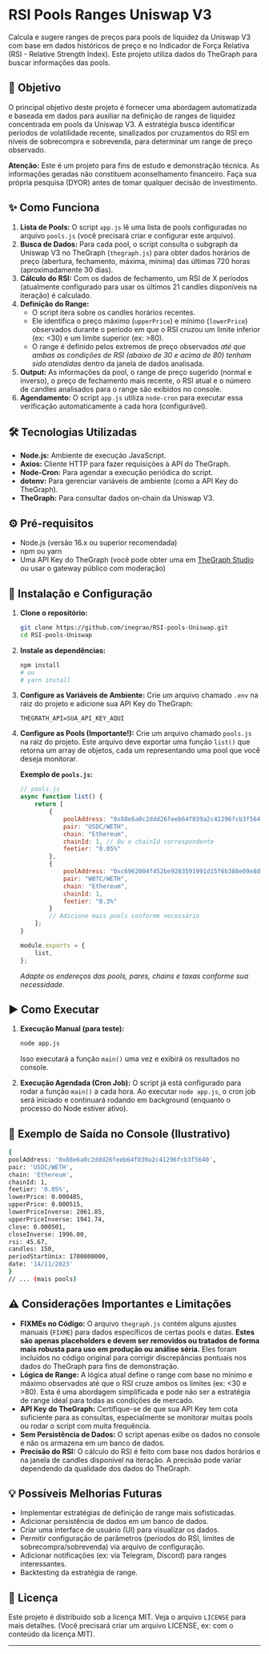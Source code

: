 # RSI Pools Ranges Uniswap V3

Calcula e sugere ranges de preços para pools de liquidez da Uniswap V3 com base em dados históricos de preço e no Indicador de Força Relativa (RSI - Relative Strength Index). Este projeto utiliza dados do TheGraph para buscar informações das pools.

## 🎯 Objetivo

O principal objetivo deste projeto é fornecer uma abordagem automatizada e baseada em dados para auxiliar na definição de ranges de liquidez concentrada em pools da Uniswap V3. A estratégia busca identificar períodos de volatilidade recente, sinalizados por cruzamentos do RSI em níveis de sobrecompra e sobrevenda, para determinar um range de preço observado.

**Atenção:** Este é um projeto para fins de estudo e demonstração técnica. As informações geradas não constituem aconselhamento financeiro. Faça sua própria pesquisa (DYOR) antes de tomar qualquer decisão de investimento.

## ✨ Como Funciona

1.  **Lista de Pools:** O script `app.js` lê uma lista de pools configuradas no arquivo `pools.js` (você precisará criar e configurar este arquivo).
2.  **Busca de Dados:** Para cada pool, o script consulta o subgraph da Uniswap V3 no TheGraph (`thegraph.js`) para obter dados horários de preço (abertura, fechamento, máxima, mínima) das últimas 720 horas (aproximadamente 30 dias).
3.  **Cálculo do RSI:** Com os dados de fechamento, um RSI de X períodos (atualmente configurado para usar os últimos 21 candles disponíveis na iteração) é calculado.
4.  **Definição do Range:**
    *   O script itera sobre os candles horários recentes.
    *   Ele identifica o preço máximo (`upperPrice`) e mínimo (`lowerPrice`) observados durante o período em que o RSI cruzou um limite inferior (ex: <30) e um limite superior (ex: >80).
    *   O range é definido pelos extremos de preço observados *até que ambas as condições de RSI (abaixo de 30 e acima de 80) tenham sido atendidas* dentro da janela de dados analisada.
5.  **Output:** As informações da pool, o range de preço sugerido (normal e inverso), o preço de fechamento mais recente, o RSI atual e o número de candles analisados para o range são exibidos no console.
6.  **Agendamento:** O script `app.js` utiliza `node-cron` para executar essa verificação automaticamente a cada hora (configurável).

## 🛠️ Tecnologias Utilizadas

*   **Node.js:** Ambiente de execução JavaScript.
*   **Axios:** Cliente HTTP para fazer requisições à API do TheGraph.
*   **Node-Cron:** Para agendar a execução periódica do script.
*   **dotenv:** Para gerenciar variáveis de ambiente (como a API Key do TheGraph).
*   **TheGraph:** Para consultar dados on-chain da Uniswap V3.

## ⚙️ Pré-requisitos

*   Node.js (versão 16.x ou superior recomendada)
*   npm ou yarn
*   Uma API Key do TheGraph (você pode obter uma em [TheGraph Studio](https://thegraph.com/studio/) ou usar o gateway público com moderação)

## 🚀 Instalação e Configuração

1.  **Clone o repositório:**
    ```bash
    git clone https://github.com/inegrao/RSI-pools-Uniswap.git
    cd RSI-pools-Uniswap
    ```

2.  **Instale as dependências:**
    ```bash
    npm install
    # ou
    # yarn install
    ```

3.  **Configure as Variáveis de Ambiente:**
    Crie um arquivo chamado `.env` na raiz do projeto e adicione sua API Key do TheGraph:
    ```env
    THEGRATH_API=SUA_API_KEY_AQUI
    ```

4.  **Configure as Pools (Importante!):**
    Crie um arquivo chamado `pools.js` na raiz do projeto. Este arquivo deve exportar uma função `list()` que retorna um array de objetos, cada um representando uma pool que você deseja monitorar.

    **Exemplo de `pools.js`:**
    ```javascript
    // pools.js
    async function list() {
        return [
            {
                poolAddress: "0x88e6a0c2ddd26feeb64f039a2c41296fcb3f5640", // Ex: USDC/WETH 0.05%
                pair: "USDC/WETH",
                chain: "Ethereum",
                chainId: 1, // Ou o chainId correspondente
                feetier: "0.05%"
            },
            {
                poolAddress: "0xc6962004f452be9203591991d15f6b388e09e8d0", // Ex: WBTC/WETH 0.3%
                pair: "WBTC/WETH",
                chain: "Ethereum",
                chainId: 1,
                feetier: "0.3%"
            }
            // Adicione mais pools conforme necessário
        ];
    }

    module.exports = {
        list,
    };
    ```
    *Adapte os endereços das pools, pares, chains e taxas conforme sua necessidade.*

## ▶️ Como Executar

1.  **Execução Manual (para teste):**
    ```bash
    node app.js
    ```
    Isso executará a função `main()` uma vez e exibirá os resultados no console.

2.  **Execução Agendada (Cron Job):**
    O script já está configurado para rodar a função `main()` a cada hora. Ao executar `node app.js`, o cron job será iniciado e continuará rodando em background (enquanto o processo do Node estiver ativo).

## 📄 Exemplo de Saída no Console (Ilustrativo)
```bash
{
poolAddress: '0x88e6a0c2ddd26feeb64f039a2c41296fcb3f5640',
pair: 'USDC/WETH',
chain: 'Ethereum',
chainId: 1,
feetier: '0.05%',
lowerPrice: 0.000485,
upperPrice: 0.000515,
lowerPriceInverse: 2061.85,
upperPriceInverse: 1941.74,
close: 0.000501,
closeInverse: 1996.00,
rsi: 45.67,
candles: 150,
periodStartUnix: 1700000000,
date: '14/11/2023'
}
// ... (mais pools)
```

## ⚠️ Considerações Importantes e Limitações

*   **FIXMEs no Código:** O arquivo `thegraph.js` contém alguns ajustes manuais (`FIXME`) para dados específicos de certas pools e datas. **Estes são apenas placeholders e devem ser removidos ou tratados de forma mais robusta para uso em produção ou análise séria.** Eles foram incluídos no código original para corrigir discrepâncias pontuais nos dados do TheGraph para fins de demonstração.
*   **Lógica de Range:** A lógica atual define o range com base no mínimo e máximo observados até que o RSI cruze ambos os limites (ex: <30 e >80). Esta é uma abordagem simplificada e pode não ser a estratégia de range ideal para todas as condições de mercado.
*   **API Key do TheGraph:** Certifique-se de que sua API Key tem cota suficiente para as consultas, especialmente se monitorar muitas pools ou rodar o script com muita frequência.
*   **Sem Persistência de Dados:** O script apenas exibe os dados no console e não os armazena em um banco de dados.
*   **Precisão do RSI:** O cálculo do RSI é feito com base nos dados horários e na janela de candles disponível na iteração. A precisão pode variar dependendo da qualidade dos dados do TheGraph.

## 💡 Possíveis Melhorias Futuras

*   Implementar estratégias de definição de range mais sofisticadas.
*   Adicionar persistência de dados em um banco de dados.
*   Criar uma interface de usuário (UI) para visualizar os dados.
*   Permitir configuração de parâmetros (períodos do RSI, limites de sobrecompra/sobrevenda) via arquivo de configuração.
*   Adicionar notificações (ex: via Telegram, Discord) para ranges interessantes.
*   Backtesting da estratégia de range.

## 📜 Licença

Este projeto é distribuído sob a licença MIT. Veja o arquivo `LICENSE` para mais detalhes. (Você precisará criar um arquivo LICENSE, ex: com o conteúdo da licença MIT).

---
